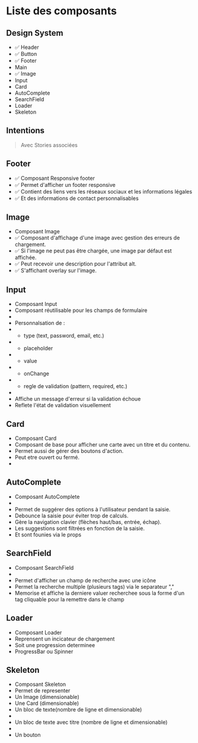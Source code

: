 # Liste des composants

## Design System

* ✅ Header
* ✅ Button
* ✅ Footer
* Main
* ✅ Image
* Input
* Card
* AutoComplete
* SearchField
* Loader
* Skeleton

## Intentions

> Avec Stories associées

## Footer

* ✅ Composant Responsive footer
* ✅ Permet d'afficher un footer responsive
* ✅ Contient des liens vers les réseaux sociaux et les informations légales
* ✅ Et des informations de contact personnalisables

## Image

* Composant Image
* ✅ Composant d'affichage d'une image avec gestion des erreurs de chargement.
* ✅ Si l'image ne peut pas être chargée, une image par défaut est affichée.
* ✅ Peut recevoir une description pour l'attribut alt.
* ✅ S'affichant overlay sur l'image.

## Input

* Composant Input
* Composant réutilisable pour les champs de formulaire
*
* Personnalsation de :
* * type (text, password, email, etc.)
* * placeholder
* * value
* * onChange
* * regle de validation (pattern, required, etc.)
*
* Affiche un message d'erreur si la validation échoue
* Reflete l'état de validation visuellement

## Card

* Composant Card
* Composant de base pour afficher une carte avec un titre et du contenu.
* Permet aussi de gérer des boutons d'action.
* Peut etre ouvert ou fermé.
*

## AutoComplete

* Composant AutoComplete
*
* Permet de suggérer des options à l'utilisateur pendant la saisie.
* Debounce la saisie pour éviter trop de calculs.
* Gère la navigation clavier (flèches haut/bas, entrée, échap).
* Les suggestions sont filtrées en fonction de la saisie.
* Et sont founies via le props

## SearchField

* Composant SearchField
*
* Permet d'afficher un champ de recherche avec une icône
* Permet la recherche multiple (plusieurs tags) via le separateur ","
* Memorise et affiche la derniere valuer recherchee sous la forme d'un tag cliquable pour la remettre dans le champ

## Loader

* Composant Loader
* Reprensent un incicateur de chargement
* Soit une progression determinee
* ProgressBar ou Spinner

## Skeleton

* Composant Skeleton
* Permet de representer
* Un Image (dimensionable)
* Une Card (dimensionable)
* Un bloc de texte(nombre de ligne et dimensionable)
*
* Un bloc de texte avec titre (nombre de ligne et dimensionable)
*
* Un bouton

